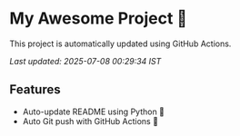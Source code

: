 # My Awesome Project 🚀

This project is automatically updated using GitHub Actions.

_Last updated: 2025-07-08 00:29:34 IST_

## Features
- Auto-update README using Python 🐍
- Auto Git push with GitHub Actions 🤖
